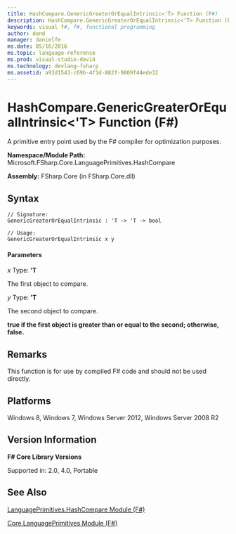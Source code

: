 ```yaml
---
title: HashCompare.GenericGreaterOrEqualIntrinsic<'T> Function (F#)
description: HashCompare.GenericGreaterOrEqualIntrinsic<'T> Function (F#)
keywords: visual f#, f#, functional programming
author: dend
manager: danielfe
ms.date: 05/16/2016
ms.topic: language-reference
ms.prod: visual-studio-dev14
ms.technology: devlang-fsharp
ms.assetid: a93d1543-c69b-4f1d-882f-9809f44ede32 
---
```


# HashCompare.GenericGreaterOrEqualIntrinsic<'T> Function (F#)

A primitive entry point used by the F# compiler for optimization purposes.

**Namespace/Module Path:** Microsoft.FSharp.Core.LanguagePrimitives.HashCompare

**Assembly:** FSharp.Core (in FSharp.Core.dll)


## Syntax

```
// Signature:
GenericGreaterOrEqualIntrinsic : 'T -> 'T -> bool

// Usage:
GenericGreaterOrEqualIntrinsic x y
```

#### Parameters
*x*
Type: **'T**


The first object to compare.


*y*
Type: **'T**


The second object to compare.



**true if the first object is greater than or equal to the second; otherwise, false.**
## Remarks
This function is for use by compiled F# code and should not be used directly.


## Platforms
Windows 8, Windows 7, Windows Server 2012, Windows Server 2008 R2


## Version Information
**F# Core Library Versions**

Supported in: 2.0, 4.0, Portable




## See Also
[LanguagePrimitives.HashCompare Module &#40;F&#35;&#41;](LanguagePrimitives.HashCompare-Module-%5BFSharp%5D.md)

[Core.LanguagePrimitives Module &#40;F&#35;&#41;](Core.LanguagePrimitives-Module-%5BFSharp%5D.md)

